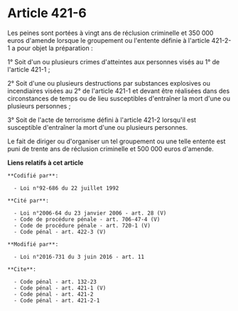 # Article 421-6

Les peines sont portées à vingt ans de réclusion criminelle et 350 000 euros d'amende lorsque le groupement ou l'entente
définie à l'article 421-2-1 a pour objet la préparation : 

1° Soit d'un ou plusieurs crimes d'atteintes aux personnes visés au 1° de l'article 421-1 ; 

2° Soit d'une ou plusieurs destructions par substances explosives ou incendiaires visées au 2° de l'article 421-1 et devant
être réalisées dans des circonstances de temps ou de lieu susceptibles d'entraîner la mort d'une ou plusieurs personnes ; 

3° Soit de l'acte de terrorisme défini à l'article 421-2 lorsqu'il est susceptible d'entraîner la mort d'une ou plusieurs
personnes. 

Le fait de diriger ou d'organiser un tel groupement ou une telle entente est puni de trente ans de réclusion criminelle et
500 000 euros d'amende.

**Liens relatifs à cet article**

	**Codifié par**:

	  - Loi n°92-686 du 22 juillet 1992

	**Cité par**:

	  - Loi n°2006-64 du 23 janvier 2006 - art. 28 (V)
	  - Code de procédure pénale - art. 706-47-4 (V)
	  - Code de procédure pénale - art. 720-1 (V)
	  - Code pénal - art. 422-3 (V)

	**Modifié par**:

	  - Loi n°2016-731 du 3 juin 2016 - art. 11

	**Cite**:

	  - Code pénal - art. 132-23
	  - Code pénal - art. 421-1 (V)
	  - Code pénal - art. 421-2
	  - Code pénal - art. 421-2-1
